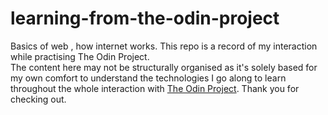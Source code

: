 # learning-from-the-odin-project
Basics of web , how internet works.
This repo is a record of my interaction while practising The Odin Project.  
The content here may not be structurally organised as it's solely based for my own comfort to understand the technologies I go along to learn throughout the whole interaction with <a href="https://www.theodinproject.com/" target="_blank">The Odin Project</a>. 
Thank you for checking out.
